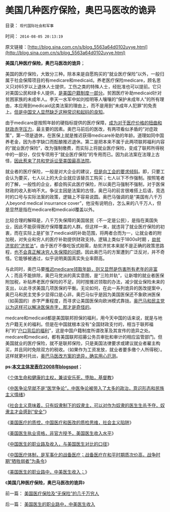 # 美国几种医疗保险，奥巴马医改的诡异

目录： `现代国际社会和军事` 

时间： `2014-08-05 20:13:19` 

原文链接：[http://blog.sina.com.cn/s/blog_5563a64d0102uyye.html](http://blog.sina.com.cn/s/blog_5563a64d0102uyye.html)

**美国几种医疗保险，奥巴马医改的诡异**；

美国的医疗保险，大致分三种。除本来是自愿购买的“就业医疗保险”以外，一般归属于社会保障项目的有medicare和medicaid。养老医疗保险medicare，顾名思义只对65岁以上退休人士提供，工伤之类的特殊人士，经批准也可以提前。它只对美国公民和绿卡人提供，[是美国户籍制度一部分](../../../2011/5/5/美国户籍制度两百年简史.md)。贫困医疗补助medicaid针对贫困家族的未成年人。李天一水军中如刘桂明等人嚷嚷的“保护未成年人”的所有理由，本应用到medicaid这类法案的理由上，而不是用到“未成年人犯罪”的免责上。[但是中国文人显然缺乏这种常识和起码的良知](../../../2013/10/9/世上没有包赚不赔的刑事辩护，李天一案中的清华派刘桂明教授.md)。

由于medicare是按照年龄的硬指标提供的医疗保障，[成为对于医疗价格的扭曲和财政赤字压力](../../../2014/7/11/FDA能够导致美国高药价的两个原因.md)，最主要的因素。奥巴马前后的医改，有两项看似矛盾的“对症政策”，第一项是退休，在医保上就是推迟获得medicare补助的年龄。道理如同中国养老金，因为赤字缺口而酝酿推迟退休。第二是把本来不属于此两项联邦福利内容的“就业医疗保险”，改为强制缴费，而实际上将就业医疗保险，变成了联邦所得税中的一部分，仅仅专项用于“就业医疗保险”的专用而已。因为此法案在法理上古怪，[因此惹来了共和党诉讼至美国最高法院](../../../2012/7/1/美国高院裁决与医改无关，医改与美国法院无关.md)。

就业者的医疗保险，一般是对大企业的建议，[但是向工会的要求倾斜](../../../2011/5/31/工团主义：资本家“逐权不成”方“逐利”.md)。即，只要工会认为要买，七人以上的大企业就应该替员工购买；七人以下不作强制。按照笔者的了解，一般性的企业，都会购买此医疗保险，所以奥巴马强制不强制，对于医保财政的收入影响不大。争议主因是法案的古怪，奥巴马的前言很难搭上后语，竞选时的口号与实际法案的政策，逻辑上不容易说圆。奥巴马强调的是“美国有八千万人beyond
medical insurrance
cover”，他没有说明白，怎么来的八千万人，但是显然是指在medicare和medicaid覆盖以外。

比较合理的解释是，八千万失保障的美国居民（不一定是公民），是指在美国失业，因此不能获得医疗保障覆盖的人群。但这样一来，就违背了就业医疗保险的初衷，而在实际上是扩张了medicaid的补助范围，将两者合而为一，让就业者的附加税，对失业和穷人的医疗补助提供财政支持。逻辑上类似于1800s时期
，[劫贫济贫的“济贫法](../../../2011/12/10/英国济贫法社保，谷物法和马尔萨斯的人口论.md)”。由于医疗不像吃饭式刚需，劫贫济贫本来就不是正确的政策思路程，[也不会真正解决穷人失保障的问题](../../../2011/12/23/英国治下的大饥荒，平民在堆积的粮食前饿死.md)。因此奥巴马的方案遭到广泛反对，并不奇怪。它能够被通过，似乎说明美国真实失业率颇高。

与此同时，奥巴马要[推迟medicare领取年龄，则又显然是伤害所有老年的非富](../../../2011/8/23/全球终于走在《通往奴役之路》上.md)人；而且不能排除，奥巴马党派的真实意图，是“三险并轨”，让新增的就业者医保附加税，补贴养老医疗保险的不足，同时按推迟领取的办法，减少就业保险未来的支出，以此寻求美国几项医保的平衡。无论如何，在此一系列诡异的医改提案中，奥巴马和民主党多少显得口是心非。奥巴马似乎是因为美国医保还不象欧洲医保（如英国的）赤字严重程度，而寻求让美国医保向欧洲模式靠拢。[奥巴马和民主党以为这样可以解决医保赤字，那才是奇怪的](../../../2012/9/1/“生命无价”的成本敞口让公共医疗归于“通往奴役之路”.md)。

medcare和medicaid都是美国联邦担保的福利，用今天中国的话来说，就是与地方户籍无关的福利。但是在中国就根本没有“全国财政支付的，相当于联邦福利”的“[户口背后的福利](../../../2012/2/1/剥夺户口背后的税后福利，不如剥离福利背后的政府；.md)”，这是中国户籍制度所谓改革及其宣传的诡异之处。medcare和medicaid，都有美国联邦招募公务员审批和审计的相应监管部门。但美国就业的医疗保险，就不是联邦保险，只是美国法律要求或建议就业者雇主构买，并且同时免除双方的税收。（如果作为工资发放，就业者要多缴个人所得税）。这样就更衬托出，[奥巴马医改方案的诡异，确实用心厄测](../../../2010/7/15/美国医保挺成功，为什么要改？.md)。

**ps:[本文主体发表在2008年blogspot](http://darthvad.blogspot.com/2009/04/blog-post_8027.html)**；

《[个体生命和健康的主权，兼谈安乐死，堕胎，基督教](../../../2014/7/18/个体生命和健康的主权，兼谈安乐死，堕胎，基督教.md)》

《[中医争论早就不是“医学争论”，中医争论被带入了太多的政治，意识形态和民族主义情绪](../../../2014/7/19/将西医排除出公立医疗体制，是医改的次优方案.md)》

《[社会主义意味着，只有奴隶制下的奴隶主，可以对作为奴隶的医生生杀予夺，奴隶主才会感到“安全”](../../../2014/7/20/公立医疗！社会主义逻辑，预设了奴隶制的恶魔期望.md)》

《[美国医疗的质控，中国医疗和医改的质检思维，社会主义陷阱](../../../2014/7/21/美国医疗的质控，中国医疗和医改的质检思维，社会主义陷阱.md)》

《[美国医生执业资格，非官方授予，美国医生收入水平](../../../2014/7/22/美国医生执业资格，非官方授予，美国医生收入水平.md)》

《[中国医生的职业路及收入，与美国医生对比的口径](../../../2014/7/23/中国医生的职业路及收入，与美国医生对比的口径.md)》

《[中国医疗体制，是军事化的战备医疗；战备医疗在和平时期质次价高，战争时期“牺牲弱者”为条令](../../../2014/8/3/中国医疗体制，是军事化的战备医疗；.md)》

《[美国医生的职业路中，中美医生收入；](../../../2014/8/4/美国医生的职业路中，中美医生收入.md)》

《**美国几种医疗保险，奥巴马医改的诡异**》

前一篇： [美国医疗保险及“无保险”的几千万穷人](../../../2014/8/6/美国医疗保险及“无保险”的几千万穷人.md)

后一篇： [美国医生的职业路中，中美医生收入](../../../2014/8/4/美国医生的职业路中，中美医生收入.md)

